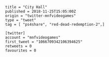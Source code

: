 ```
title = "City Hall"
published = 2018-11-25T15:05:00Z
origin = "twitter-mnfvideogames"
type = "tweet"
tag = [ "ps4share", "red-dead-redemption-2",]

[twitter]
account = "mnfvideogames"
first_tweet = "1066709342106394625"
retweets = 0
favourites = 0
```

<p class='image'><img src='https://mnf.m17s.net/2018/11/25/Ds22fcaX4AAVqs9.jpg' alt=''></p>

